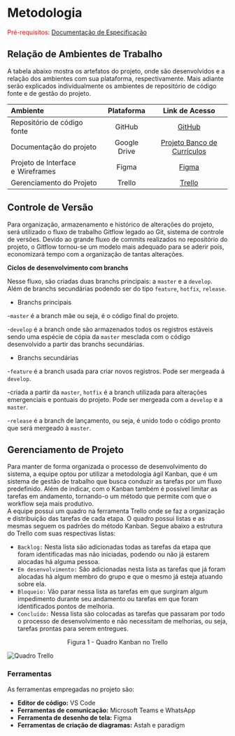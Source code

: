 
# Metodologia

<span style="color:red">Pré-requisitos: <a href="2-Especificação do Projeto.md"> Documentação de Especificação</a></span>

## Relação de Ambientes de Trabalho

A tabela abaixo mostra os artefatos do projeto, onde são desenvolvidos e a relação dos ambientes com sua plataforma, respectivamente. Mais adiante serão explicados individualmente os ambientes de repositório de código fonte e de gestão do projeto.

Ambiente|Plataforma|Link de Acesso
|:--------|:----------:|:--------------:|
|Repositório de código fonte|GitHub|  [GitHub](https://github.com/ICEI-PUC-Minas-PMV-ADS/pmv-ads-2022-1-e2-proj-int-t4-banco-curriculos)|
|Documentação do projeto|Google Drive|[Projeto Banco de Currículos](https://docs.google.com/document/d/1b5-xtS6cOqIJk6LF7UlKC8Ga2qflTEQpNHfgcxL1q0M/edit?usp=sharing)|
|Projeto de Interface e  Wireframes|Figma| [Figma](https://www.figma.com/proto/gRxyF2Zazn1WhjnqMYSvl0/Untitled?node-id=1%3A45&scaling=scale-down&page-id=0%3A1&starting-point-node-id=1%3A45)|
|Gerenciamento do Projeto|Trello| [Trello](https://trello.com/b/nQq4FJDP/gerenciamento-banco-de-curr%C3%ADculos)|


## Controle de Versão

Para organização, armazenamento e histórico de alterações do projeto, será utilizado o fluxo de trabalho Gitflow legado ao Git, sistema de controle de versões. Devido ao grande fluxo de commits realizados no repositório do projeto, o Gitflow tornou-se um modelo mais adequado para se aderir pois, economizará tempo com a organização de tantas alterações.

**Ciclos de desenvolvimento com branchs**

Nesse fluxo, são criadas duas branchs principais: a `master` e a `develop`. Além de branchs secundárias podendo ser do tipo `feature`, `hotfix`, `release`.

- Branchs principais

 -`master` é a branch mãe ou seja, é o código final do projeto.
 
 -`develop` é a branch onde são armazenados todos os registros estáveis sendo uma espécie de cópia da `master` mesclada com o código desenvolvido a partir das branchs secundárias. 

- Branchs secundárias

-`feature` é a branch usada para criar novos registros. Pode ser mergeada á `develop`.

-criada a partir da `master`, `hotfix` é a branch utilizada para alterações emergenciais e pontuais do projeto. Pode ser mergeada com a `develop` e a `master`.
 
-`release` é a branch de lançamento, ou seja, é unido todo o código pronto que será mergeado à `master`.



## Gerenciamento de Projeto

Para manter de forma organizada o processo de desenvolvimento do sistema, a equipe optou por utilizar a metodologia ágil Kanban, que é um sistema de gestão de trabalho que busca conduzir as tarefas por um fluxo predefinido. Além de indicar, com o Kanban também é possível limitar as tarefas em andamento, tornando-o um método que permite com que o workflow seja mais produtivo.	
A equipe possui um quadro na ferramenta Trello onde se faz a organização e distribuição das tarefas de cada etapa. O quadro possui listas e as mesmas seguem os padrões do método Kanban. Segue abaixo a estrutura do Trello com suas respectivas listas:

- `Backlog:` Nesta lista são adicionadas todas as tarefas da etapa que foram identificadas mas não iniciadas, podendo ou não já estarem alocadas há alguma pessoa.
- `Em desenvolvimento:` São adicionadas nesta lista as tarefas que já foram alocadas há algum membro do grupo e que o mesmo já esteja atuando sobre ela.
- `Bloqueio:` Vão parar nessa lista as tarefas em que surgiram algum impedimento durante seu andamento ou tarefas em que foram identificados pontos de melhoria.
- `Concluído:` Nessa lista são colocadas as tarefas que passaram por todo o processo de desenvolvimento e não necessitam de melhorias, ou seja, tarefas prontas para serem entregues.

<p align = "center">Figura 1 - Quadro Kanban no Trello</p> 

![Quadro Trello](https://github.com/ICEI-PUC-Minas-PMV-ADS/pmv-ads-2022-1-e2-proj-int-t4-banco-curriculos/blob/main/docs/img/Trello.png)


### Ferramentas

As ferramentas empregadas no projeto são:

- **Editor de código:** VS Code
- **Ferramentas de comunicação:** Microsoft Teams e WhatsApp
- **Ferramenta de desenho de tela:** Figma
- **Ferramentas de criação de diagramas:** Astah e paradigm

